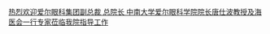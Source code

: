   
[热烈欢迎爱尔眼科集团副总裁 总院长 中南大学爱尔眼科学院院长唐仕波教授及海医会一行专家莅临我院指导工作](http://www.dianyue.me/archives/175/dznarxpfnbzvdjn4/)